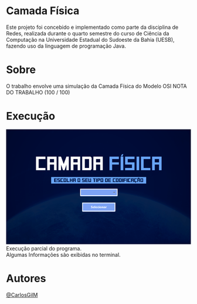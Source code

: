 # Camada Física
 Este projeto foi concebido e implementado como parte da disciplina de Redes, realizada durante o quarto semestre do curso de Ciência da Computação na Universidade Estadual do Sudoeste da Bahia (UESB), fazendo uso da linguagem de programação Java.

# Sobre
O trabalho envolve uma simulação da Camada Física do Modelo OSI
NOTA DO TRABALHO (100 / 100)

 # Execução
<img src="assets/execucaoCF.gif">
Execução parcial do programa.<br/>
Algumas Informações são exibidas no terminal.

# Autores
[@CarlosGilM](https://github.com/CarlosGilM)
